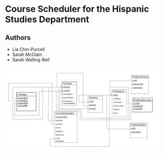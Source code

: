 # Course Scheduler for the Hispanic Studies Department
## Authors
* Lia Chin-Purcell
* Sarah McClain
* Sarah Walling-Bell

![schema pic](schema.png)
